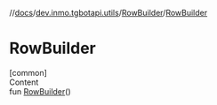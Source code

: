 //[docs](../../../index.md)/[dev.inmo.tgbotapi.utils](../index.md)/[RowBuilder](index.md)/[RowBuilder](-row-builder.md)



# RowBuilder  
[common]  
Content  
fun [RowBuilder](-row-builder.md)()  



